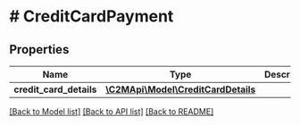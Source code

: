 # # CreditCardPayment

## Properties

Name | Type | Description | Notes
------------ | ------------- | ------------- | -------------
**credit_card_details** | [**\C2MApi\Model\CreditCardDetails**](CreditCardDetails.md) |  |

[[Back to Model list]](../../README.md#models) [[Back to API list]](../../README.md#endpoints) [[Back to README]](../../README.md)
